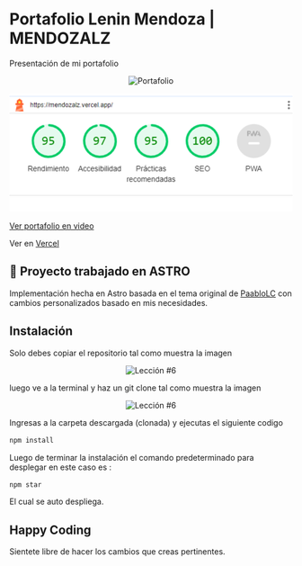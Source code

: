 # Portafolio Lenin Mendoza | MENDOZALZ


Presentación de mi portafolio

<p align="center">
  <img src="public\Bienvenido-a-mi-presentaci-n.gif" alt="Portafolio" />
</p>

<p align="center">
  <img src="public\light_house.png" alt="Light House" />
</p>

[Ver portafolio en video](https://youtu.be/PTp7xXqHIq0)

Ver en [Vercel](https://mendozalz.vercel.app/)

## 🚀 Proyecto trabajado en ASTRO

Implementación hecha en Astro basada en el tema original de [PaabloLC](https://github.com/paabloLC) con cambios personalizados basado en mis necesidades.

## Instalación

Solo debes copiar el repositorio tal como muestra la imagen

<p align="center">
  <img src="https://i.ibb.co/CPp0nX5/copiar-repo.gif" alt="Lección #6" />
</p>

luego ve a la terminal y haz un git clone tal como muestra la imagen


<p align="center">
  <img src="https://i.ibb.co/Z63C7mf/clonar-repo-1.gif" alt="Lección #6" />
</p>

Ingresas a la carpeta descargada (clonada) y ejecutas el siguiente codigo

```bash
npm install
```

Luego de terminar la instalación el comando predeterminado para desplegar en este caso es :

```bash
npm star
```

El cual se auto despliega.

## Happy Coding

Sientete libre de hacer los cambios que creas pertinentes.